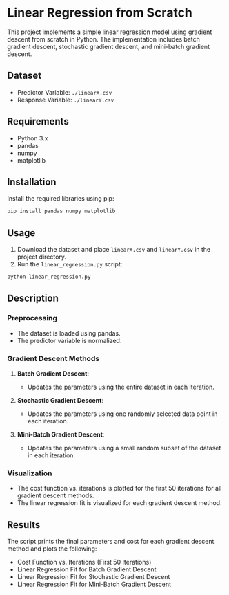 # Linear Regression from Scratch

This project implements a simple linear regression model using gradient descent from scratch in Python. The implementation includes batch gradient descent, stochastic gradient descent, and mini-batch gradient descent.

## Dataset

- Predictor Variable: `./linearX.csv`
- Response Variable: `./linearY.csv`

## Requirements

- Python 3.x
- pandas
- numpy
- matplotlib

## Installation

Install the required libraries using pip:

```bash
pip install pandas numpy matplotlib
```

## Usage

1. Download the dataset and place `linearX.csv` and `linearY.csv` in the project directory.
2. Run the `linear_regression.py` script:

```bash
python linear_regression.py
```

## Description

### Preprocessing

- The dataset is loaded using pandas.
- The predictor variable is normalized.

### Gradient Descent Methods

1. **Batch Gradient Descent**:
   - Updates the parameters using the entire dataset in each iteration.

2. **Stochastic Gradient Descent**:
   - Updates the parameters using one randomly selected data point in each iteration.

3. **Mini-Batch Gradient Descent**:
   - Updates the parameters using a small random subset of the dataset in each iteration.

### Visualization

- The cost function vs. iterations is plotted for the first 50 iterations for all gradient descent methods.
- The linear regression fit is visualized for each gradient descent method.

## Results

The script prints the final parameters and cost for each gradient descent method and plots the following:
- Cost Function vs. Iterations (First 50 Iterations)
- Linear Regression Fit for Batch Gradient Descent
- Linear Regression Fit for Stochastic Gradient Descent
- Linear Regression Fit for Mini-Batch Gradient Descent


